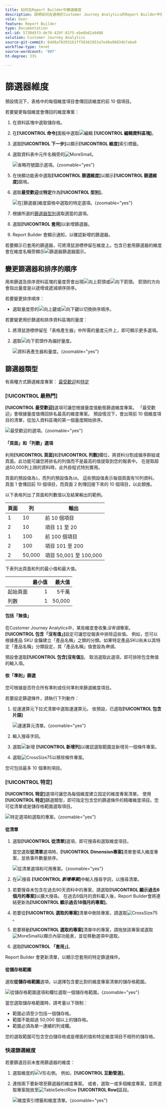 ```yaml
---
title: 如何在Report Builder中篩選維度
description: 說明如何在適用於Customer Journey Analytics的Report Builder中使用篩選器維度
role: User
feature: Report Builder
type: Documentation
exl-id: 5730d5f3-de76-429f-81f5-ebe6b62a9480
solution: Customer Journey Analytics
source-git-commit: 6dd8a70293161ff58361953a7e48a98834b7abe0
workflow-type: tm+mt
source-wordcount: '997'
ht-degree: 33%

---
```



# 篩選器維度 

預設情況下，表格中的每個維度項目會傳回該維度的前 10 個項目。

若要變更每個維度會傳回的維度專案：

1. 在資料區塊中選取儲存格。

1. 在&#x200B;**[!UICONTROL 命令]**&#x200B;面板中選取![編輯](/help/assets/icons/Edit.svg) **[!UICONTROL 編輯資料區塊]**。

1. 選取&#x200B;**[!UICONTROL 下一步]**&#x200B;以顯示&#x200B;**[!UICONTROL 維度]**&#x200B;索引標籤。

1. 選取資料表中元件名稱旁的![MoreSmall](/help/assets/icons/MoreSmall.svg)。

   ![省略符號圖示選項。](./assets/image27.png){zoomable="yes"}

1. 在快顯功能表中選取&#x200B;**[!UICONTROL 篩選維度]**&#x200B;以顯示&#x200B;**[!UICONTROL 篩選維度]**&#x200B;窗格。

1. 選取&#x200B;**最受歡迎**&#x200B;或&#x200B;**特定**&#x200B;作為&#x200B;**[!UICONTROL 型別]**。

   ![在[篩選器]維度窗格中選取的特定選項。](./assets/image28.png){zoomable="yes"}

1. 根據所選的[篩選器型別](#filter-type)選取適當的選項。

1. 選取&#x200B;**[!UICONTROL 套用]**&#x200B;以新增篩選器。

1. Report Builder 會顯示通知，以確認新增的篩選器。

若要顯示已套用的篩選器，可將滑鼠游標停留在維度上。包含已套用篩選器的維度會在維度名稱旁顯示![篩選器](/help/assets/icons/Filter.svg)篩選器圖示。

## 變更篩選器和排序的順序

用來篩選及排序資料區塊的量度旁會出現![向上箭頭](/help/assets/icons/ArrowUp.svg)或![向下箭頭](/help/assets/icons/ArrowDown.svg)。 箭頭的方向會指出量度是以遞增或遞減順序排序。

若要變更排序順序：

- 選取量度旁的![向上鍵](/help/assets/icons/ArrowUp.svg)或![向下鍵](/help/assets/icons/ArrowDown.svg)以切換排序順序。

若要變更用於篩選和排序資料區塊的量度：

1. 將滑鼠游標停留在「表格產生器」中所需的量度元件上，即可顯示更多選項。 

2. 選取![向下箭頭](/help/assets/icons/ArrowDown.svg)作為偏好量度。

   ![資料表產生器和量度。](./assets/image30.png){zoomable="yes"}



## 篩選器類型

有兩種方式篩選維度專案： [最受歡迎](#most-popular)和[特定](#specific-filtering)

### **[!UICONTROL 最熱門]**

**[!UICONTROL 最受歡迎]**&#x200B;選項可讓您根據量度值動態篩選維度專案。 「最受歡迎」會根據量度值傳回排名最高的維度專案。 預設情況下，會出現前 10 個維度項目的清單，從加入資料區塊的第一個量度開始排序。

![最受歡迎的選項。](./assets/image29.png){zoomable="yes"}


#### 「頁面」和「列數」選項

利用&#x200B;**[!UICONTROL 頁面]**&#x200B;和&#x200B;**[!UICONTROL 列數]**&#x200B;欄位，將資料分割成循序群組或頁面。此功能可讓您將排名的列值而不是最高的值提取到您的報表中。 在提取超過50,000列上限的資料時，此外掛程式特別實用。

頁面的預設值為`1`，而列的預設值為`10`。 這些預設值表示每個頁面有10列資料。 頁面 1 會傳回前 10 個項目，而頁面 2 則傳回接下來的 10 個項目，以此類推。

以下表格列出了頁面和列數值以及結果輸出的範例。

| 頁面 | 列 | 輸出 |
|------|--------|----------------------|
| 1 | 10 | 前 10 個項目 |
| 2 | 10 | 項目 11 至 20 |
| 1 | 100 | 前 100 個項目 |
| 2 | 100 | 項目 101 至 200 |
| 2 | 50,000 | 項目 50,001 至 100,000 |

下表列出頁面和列的最小值和最大值。

|       | 最小值 | 最大值 |
|-------|---------------:|---------------:|
| 起始頁面 | 1 | 5千萬 |
| 列數 | 1 | 50,000 |


#### 包括「無值」

在Customer Journey Analytics中，某些維度會收集&#x200B;*沒有值*&#x200B;專案。 **[!UICONTROL 包含「沒有值」]**&#x200B;設定可讓您從報表中排除這些值。 例如，您可以根據產品 SKU 金鑰建立「產品名稱」之類的分類。如果特定產品SKU尚未以其特定「產品名稱」分類設定，其「產品名稱」值會設為&#x200B;*無值*。

預設會選取&#x200B;**[!UICONTROL 包含[沒有值]]**。 取消選取此選項，即可排除包含無值的輸入項。

#### 依「準則」篩選

您可根據是否符合所有準則或任何準則來篩選維度項目。

若要設定篩選條件，請執行下列動作：

1. 從運運算元下拉式清單中選取運運算元。 依預設，已選取&#x200B;**[!UICONTROL 包含片語]**

   ![運運算元清單。](./assets/image31.png){zoomable="yes"}

1. 輸入搜尋字詞。

1. 選取![新增](/help/assets/icons/Add.svg) **[!UICONTROL 新增列]**&#x200B;以確認選取範圍並新增另一個條件專案。

1. 選取![CrossSize75](/help/assets/icons/CrossSize75.svg)以移除條件專案。

您可包括最多 10 個準則項目。

### **[!UICONTROL 特定]**

**[!UICONTROL 特定]**&#x200B;選項可讓您為每個維度建立固定的維度專案清單。 使用&#x200B;**[!UICONTROL 特定]**&#x200B;篩選類型，即可指定包含您的篩選條件的精確維度項目。您可從清單或是儲存格範圍選取項目。

![特定選項和選取的專案。](./assets/image32.png){zoomable="yes"}

#### 從清單

1. 選取&#x200B;**[!UICONTROL 從清單]**&#x200B;選項，即可搜尋和選取維度項目。

   當您選取&#x200B;**從清單**&#x200B;選項時，**[!UICONTROL Dimension專案]**&#x200B;清單會填入維度專案，並依事件數量排序。

   ![從清單選項和可用專案。](./assets/image33.png){zoomable="yes"}

1. 在![搜尋](/help/assets/icons/Search.svg) **[!UICONTROL _新增專案_]**&#x200B;中輸入搜尋字詞，以搜尋清單。

1. 若要搜尋未包含在過去90天資料中的專案，請選取&#x200B;**[!UICONTROL 顯示過去6個月的專案]**&#x200B;以擴大搜尋。 在過去6個月的資料載入後，Report Builder會將連結更新為&#x200B;**[!UICONTROL 顯示過去18個月的專案]**。

1. 若要從&#x200B;**[!UICONTROL 選取的專案]**&#x200B;清單中刪除專案，請選取![CrossSize75](/help/assets/icons/CrossSize75.svg)。

1. 若要移動&#x200B;**[!UICONTROL 選取的專案]**&#x200B;清單中的專案，請拖放該專案或選取![MoreSmall](/help/assets/icons/MoreSmall.svg)以顯示內容功能表，並從移動選項中選取。

1. 選取&#x200B;**[!UICONTROL 「套用」]**。

Report Builder 會更新清單，以顯示您套用的特定篩選條件。

#### 從儲存格範圍

選取&#x200B;**從儲存格範圍**&#x200B;選項，以選擇包含要比對的維度專案清單的儲存格範圍。

![從儲存格範圍選項和欄位選取一個儲存格範圍。](./assets/image37.png){zoomable="yes"}

當您選取儲存格範圍時，請考量以下限制：

- 範圍必須至少包括一個儲存格。
- 範圍不能超過 50,000 個以上的儲存格。
- 範圍必須為單一連續的列或欄。

您的選取範圍可包含空白儲存格或是裡面的值和特定維度項目不相符的儲存格。


### 快速篩選維度

若要篩選目前未套用篩選器的維度：

1. 選取維度的![V形右側](/help/assets/icons/ChevronRight.svg)。 例如，**[!UICONTROL 互動管道]**。

1. 連按兩下要新增至篩選器的維度專案。 或者，選取一或多個維度專案，並將選取專案拖放至![TableSelectRow](/help/assets/icons/TableSelectRow.svg) **[!UICONTROL Row]**&#x200B;區段。

   ![維度索引標籤和維度清單。](./assets/quickly-filter.png){zoomable="yes"}

